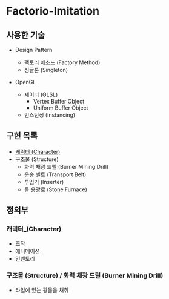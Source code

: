 # Factorio-Imitation

## 사용한 기술
* Design Pattern
    * 팩토리 메소드 (Factory Method)
    * 싱글톤 (Singleton)

* OpenGL  
    * 셰이더 (GLSL)
        * Vertex Buffer Object
        * Uniform Buffer Object
    * 인스턴싱 (Instancing)

## 구현 목록
* [캐릭터 (Character)](#캐릭터_(Character))
* 구조물 (Structure)
    * 화력 채광 드릴 (Burner Mining Drill)
    * 운송 벨트 (Transport Belt)
    * 투입기 (Inserter)
    * 돌 용광로 (Stone Furnace)

## 정의부

### 캐릭터_(Character)
* 조작
* 애니메이션
* 인벤토리

### 구조물 (Structure) / 화력 채광 드릴 (Burner Mining Drill)
* 타일에 있는 광물을 채취
